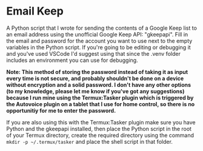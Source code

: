 # Email Keep

A Python script that I wrote for sending the contents of a Google Keep list to an email address using the unofficial Google Keep API: "gkeepapi". Fill in the email and password for the account you want to use next to the empty variables in the Python script. If you're going to be editing or debugging it and you've used VSCode I'd suggest using that since the .venv folder includes an environment you can use for debugging.

**Note: This method of storing the password instead of taking it as input every time is not secure, and probably shouldn't be done on a device without encryption and a solid password. I don't have any other options (to my knowledge, please let me know if you've got any suggestions) because I run mine using the Termux:Tasker plugin which is triggered by the Autovoice plugin on a tablet that I use for home control, so there is no opportunitiy for me to enter the password.**

If you are also using this with the Termux:Tasker plugin make sure you have Python and the gkeepapi installed, then place the Python script in the root of your Termux directory, create the required directory using  the command `mkdir -p ~/.termux/tasker` and place the shell script in that folder.
